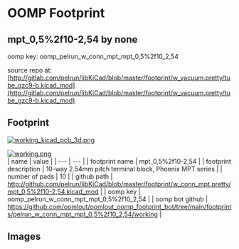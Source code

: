 # OOMP Footprint  
## mpt_0,5%2f10-2,54  by none  
  
oomp key: oomp_pelrun_w_conn_mpt_mpt_0,5%2f10_2,54  
  
source repo at: [http://gitlab.com/pelrun/libKiCad/blob/master/footprint/w_vacuum.pretty/tube_gzc9-b.kicad_mod](http://gitlab.com/pelrun/libKiCad/blob/master/footprint/w_vacuum.pretty/tube_gzc9-b.kicad_mod)  
## Footprint  
  
[![working_kicad_pcb_3d.png](working_kicad_pcb_3d_600.png)](working_kicad_pcb_3d.png)  
  
[![working.png](working_600.png)](working.png)  
| name | value | 
| --- | --- | 
| footprint name | mpt_0,5%2f10-2,54 | 
| footprint description | 10-way 2.54mm pitch terminal block, Phoenix MPT series | 
| number of pads | 10 | 
| github path | http://github.com/pelrun/libKiCad/blob/master/footprint/w_conn_mpt.pretty/mpt_0,5%2f10-2,54.kicad_mod | 
| oomp key | oomp_pelrun_w_conn_mpt_mpt_0,5%2f10_2,54 | 
| oomp bot github | https://github.com/oomlout/oomlout_oomp_footprint_bot/tree/main/footprints/pelrun_w_conn_mpt_mpt_0,5%2f10_2,54/working | 
## Images  
